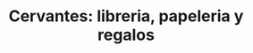 ---
title: "Cervantes: libreria, papeleria y regalos"
url: /madridejos/cervantes-libreria-papeleria-y-regalos/
shop: libros
---